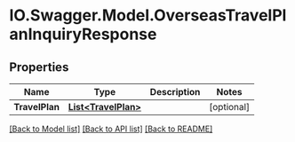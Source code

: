 # IO.Swagger.Model.OverseasTravelPlanInquiryResponse
## Properties

Name | Type | Description | Notes
------------ | ------------- | ------------- | -------------
**TravelPlan** | [**List&lt;TravelPlan&gt;**](TravelPlan.md) |  | [optional] 

[[Back to Model list]](../README.md#documentation-for-models) [[Back to API list]](../README.md#documentation-for-api-endpoints) [[Back to README]](../README.md)

